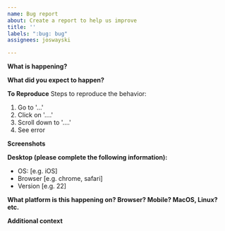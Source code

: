 ```yaml
---
name: Bug report
about: Create a report to help us improve
title: ''
labels: ":bug: bug"
assignees: joswayski

---
```


**What is happening?**


**What did you expect to happen?**


**To Reproduce**
Steps to reproduce the behavior:
1. Go to '...'
2. Click on '....'
3. Scroll down to '....'
4. See error


**Screenshots**
<!-- If applicable, add screenshots to help explain your problem.-->

**Desktop (please complete the following information):**
 - OS: [e.g. iOS]
 - Browser [e.g. chrome, safari]
 - Version [e.g. 22]

**What platform is this happening on? Browser? Mobile? MacOS, Linux? etc.**

**Additional context**
